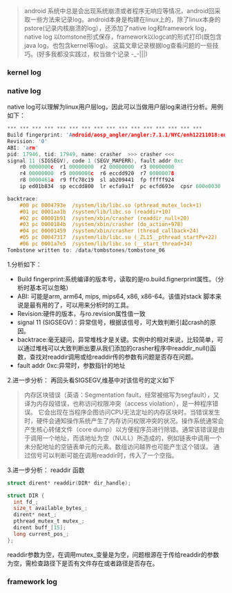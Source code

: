 > android 系统中总是会出现系统崩溃或者程序无响应等情况，android回采取一些方法来记录log。android本身是构建在linux上的，除了linux本身的pstore(记录内核崩溃的log），还添加了native log和framework log，native log 以tomstone形式保存，framework以logcat的形式打印(既包含java log，也包含kernel等log)。
这篇文章记录根据log查看问题的一些技巧。(好多我都没实践过，权当做个记录 -_-|||)

### kernel log



### native log
native log可以理解为linux用户层log，因此可以当做用户层log来进行分析。用例如下：
```c
*** *** *** *** *** *** *** *** *** *** *** *** *** *** *** ***
Build fingerprint: 'Android/aosp_angler/angler:7.1.1/NYC/enh12211018:eng/test-keys'
Revision: '0'
ABI: 'arm'
pid: 17946, tid: 17949, name: crasher  >>> crasher <<<
signal 11 (SIGSEGV), code 1 (SEGV_MAPERR), fault addr 0xc
    r0 0000000c  r1 00000000  r2 00000000  r3 00000000
    r4 00000000  r5 0000000c  r6 eccdd920  r7 00000078
    r8 0000461a  r9 ffc78c19  sl ab209441  fp fffff924
    ip ed01b834  sp eccdd800  lr ecfa9a1f  pc ecfd693e  cpsr 600e0030

backtrace:
    #00 pc 0004793e  /system/lib/libc.so (pthread_mutex_lock+1)
    #01 pc 0001aa1b  /system/lib/libc.so (readdir+10)
    #02 pc 00001b91  /system/xbin/crasher (readdir_null+20)
    #03 pc 0000184b  /system/xbin/crasher (do_action+978)
    #04 pc 00001459  /system/xbin/crasher (thread_callback+24)
    #05 pc 00047317  /system/lib/libc.so (_ZL15__pthread_startPv+22)
    #06 pc 0001a7e5  /system/lib/libc.so (__start_thread+34)
Tombstone written to: /data/tombstones/tombstone_06
```
1.分析如下：
* Build fingerprint:系统编译的版本号，读取的是ro.build.fignerprint属性。（分析时基本可以忽略）
* ABI:  可能是arm, arm64, mips, mips64, x86,  x86-64。该值对stack 脚本来说是最有用的了，可以用来分析时的工具。
* Revision:硬件的版本，与ro.revision属性值一致
* signal 11 (SIGSEGV)：异常信号，根据该信号，可大致判断引起crash的原因。
* backtrace:毫无疑问，异常堆栈才是关键。实例中的相对来说，比较简单，可以通过堆栈可以大致判断出要从我们添加的crasher程序中readdir_null()函数，查找对readdir调用或给readdir传的参数有问题是否存在问题。
* fault addr 0xc:异常时，参数指针的地址

2.进一步分析：
再回头看SIGSEGV,维基中对该信号的定义如下
  > 内存区块错误（英语：Segmentation fault，经常被缩写为segfault），又译为内存段错误，也称访问权限冲突（access violation），是一种程序错误。
  它会出现在当程序企图访问CPU无法定址的内存区块时。当错误发生时，硬件会通知操作系统产生了内存访问权限冲突的状况。操作系统通常会产生核心转储文件（core dump）以方便程序员进行除错。通常该错误是由于调用一个地址，而该地址为空（NULL）所造成的，例如链表中调用一个未分配地址的空链表单元的元素。数组访问越界也可能产生这个错误。
通过信号可以判断可能在调用readdir时，传入了一个空指。


3.进一步分析：
readdir 函数
```c
struct dirent* readdir(DIR* dir_handle);

struct DIR {
  int fd_;
  size_t available_bytes_;
  dirent* next_;
  pthread_mutex_t mutex_;
  dirent buff_[15];
  long current_pos_;
};
```
readdir参数为空，在调用mutex_变量是为空，问题根源在于传给readdir的参数为空，需检查路径下是否有文件存在或者路径是否存在。

### framework log

